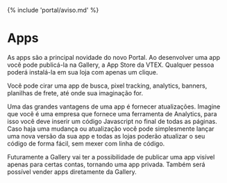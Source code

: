 {% include 'portal/aviso.md' %}

# Apps

As apps são a principal novidade do novo Portal. Ao desenvolver uma app você pode publicá-la na Gallery, a App Store da VTEX. Qualquer pessoa poderá instalá-la em sua loja com apenas um clique.

Você pode cirar uma app de busca, pixel tracking, analytics, banners, planilhas de frete, até onde sua imaginação for.

Uma das grandes vantagens de uma app é fornecer atualizações. Imagine que vocẽ é uma empresa que fornece uma ferramenta de Analytics, para isso você deve inserir um código Javascript no final de todas as páginas. Caso haja uma mudança ou atualização você pode simplesmente lançar uma nova versão da sua app e todas as lojas poderão atualizar o seu código de forma fácil, sem mexer com linha de código.

Futuramente a Gallery vai ter a possibilidade de publicar uma app visível apenas para certas contas, tornando uma app privada. Também será possível vender apps diretamente da Gallery.
